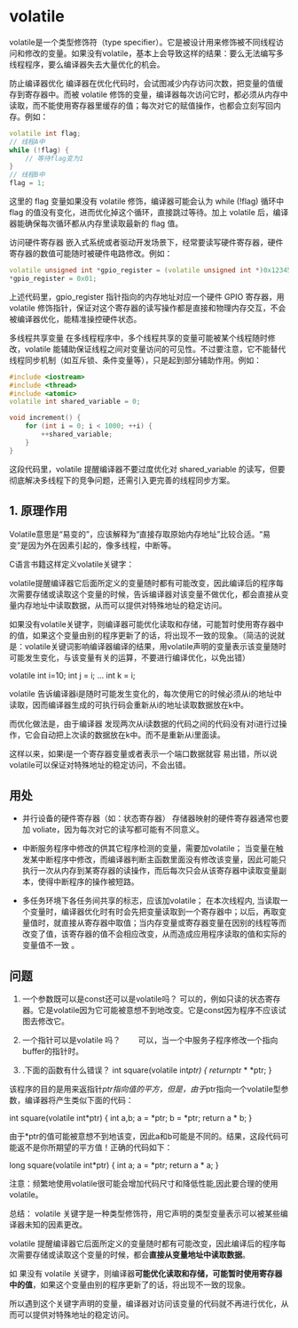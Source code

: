 # volatile

volatile是一个类型修饰符（type specifier）。它是被设计用来修饰被不同线程访问和修改的变量。如果没有volatile，基本上会导致这样的结果：要么无法编写多线程程序，要么编译器失去大量优化的机会。

防止编译器优化
编译器在优化代码时，会试图减少内存访问次数，把变量的值缓存到寄存器中。而被 volatile 修饰的变量，编译器每次访问它时，都必须从内存中读取，而不能使用寄存器里缓存的值；每次对它的赋值操作，也都会立刻写回内存。例如：

```cpp
volatile int flag;
// 线程A中
while (!flag) {
    // 等待flag变为1
}
// 线程B中
flag = 1;
```

这里的 flag 变量如果没有 volatile 修饰，编译器可能会认为 while (!flag) 循环中 flag 的值没有变化，进而优化掉这个循环，直接跳过等待。加上 volatile 后，编译器能确保每次循环都从内存里读取最新的 flag 值。


访问硬件寄存器
嵌入式系统或者驱动开发场景下，经常要读写硬件寄存器，硬件寄存器的数值可能随时被硬件电路修改。例如：
```cpp
volatile unsigned int *gpio_register = (volatile unsigned int *)0x12345678;
*gpio_register = 0x01; 
```
上述代码里，gpio_register 指针指向的内存地址对应一个硬件 GPIO 寄存器，用 volatile 修饰指针，保证对这个寄存器的读写操作都是直接和物理内存交互，不会被编译器优化，能精准操控硬件状态。


多线程共享变量
在多线程程序中，多个线程共享的变量可能被某个线程随时修改，volatile 能辅助保证线程之间对变量访问的可见性。不过要注意，它不能替代线程同步机制（如互斥锁、条件变量等），只是起到部分辅助作用。例如：
```cpp
#include <iostream>
#include <thread>
#include <atomic>
volatile int shared_variable = 0;

void increment() {
    for (int i = 0; i < 1000; ++i) {
        ++shared_variable;
    }
}
```
这段代码里，volatile 提醒编译器不要过度优化对 shared_variable 的读写，但要彻底解决多线程下的竞争问题，还需引入更完善的线程同步方案。


## 1. 原理作用

Volatile意思是“易变的”，应该解释为“直接存取原始内存地址”比较合适。“易变”是因为外在因素引起的，像多线程，中断等。

C语言书籍这样定义volatile关键字：

volatile提醒编译器它后面所定义的变量随时都有可能改变，因此编译后的程序每次需要存储或读取这个变量的时候，告诉编译器对该变量不做优化，都会直接从变量内存地址中读取数据，从而可以提供对特殊地址的稳定访问。

如果没有volatile关键字，则编译器可能优化读取和存储，可能暂时使用寄存器中的值，如果这个变量由别的程序更新了的话，将出现不一致的现象。（简洁的说就是：volatile关键词影响编译器编译的结果，用volatile声明的变量表示该变量随时可能发生变化，与该变量有关的运算，不要进行编译优化，以免出错）

volatile int i=10; 
int j = i; 
... 
int k = i;

volatile 告诉编译器i是随时可能发生变化的，每次使用它的时候必须从i的地址中读取，因而编译器生成的可执行码会重新从i的地址读取数据放在k中。 

而优化做法是，由于编译器 发现两次从i读数据的代码之间的代码没有对i进行过操作，它会自动把上次读的数据放在k中。而不是重新从i里面读。

这样以来，如果i是一个寄存器变量或者表示一个端口数据就容 易出错，所以说volatile可以保证对特殊地址的稳定访问，不会出错。

## 用处

+ 并行设备的硬件寄存器（如：状态寄存器）
存储器映射的硬件寄存器通常也要加 voliate，因为每次对它的读写都可能有不同意义。

+ 中断服务程序中修改的供其它程序检测的变量，需要加volatile；
当变量在触发某中断程序中修改，而编译器判断主函数里面没有修改该变量，因此可能只执行一次从内存到某寄存器的读操作，而后每次只会从该寄存器中读取变量副本，使得中断程序的操作被短路。

+ 多任务环境下各任务间共享的标志，应该加volatile；
在本次线程内, 当读取一个变量时，编译器优化时有时会先把变量读取到一个寄存器中；以后，再取变量值时，就直接从寄存器中取值；当内存变量或寄存器变量在因别的线程等而改变了值，该寄存器的值不会相应改变，从而造成应用程序读取的值和实际的变量值不一致 。

## 问题

1) 一个参数既可以是const还可以是volatile吗？
可以的，例如只读的状态寄存器。它是volatile因为它可能被意想不到地改变。它是const因为程序不应该试图去修改它。

2) 一个指针可以是volatile 吗？
　　可以，当一个中服务子程序修改一个指向buffer的指针时。

3) .下面的函数有什么错误？
int square(volatile int*ptr)
{
return*ptr * *ptr;
}

该程序的目的是用来返指针*ptr指向值的平方，但是，由于*ptr指向一个volatile型参数，编译器将产生类似下面的代码：

int square(volatile int*ptr)
{
int a,b;
a = *ptr;
b = *ptr;
return a * b;
}

由于*ptr的值可能被意想不到地该变，因此a和b可能是不同的。结果，这段代码可能返不是你所期望的平方值！正确的代码如下：

long square(volatile int*ptr)
{
int a;
a = *ptr;
return a * a;
}

注意：频繁地使用volatile很可能会增加代码尺寸和降低性能,因此要合理的使用volatile。

总结：
volatile 关键字是一种类型修饰符，用它声明的类型变量表示可以被某些编译器未知的因素更改。

volatile 提醒编译器它后面所定义的变量随时都有可能改变，因此编译后的程序每次需要存储或读取这个变量的时候，都会**直接从变量地址中读取数据**。

如 果没有 volatile 关键字，则编译器**可能优化读取和存储，可能暂时使用寄存器中的值**，如果这个变量由别的程序更新了的话，将出现不一致的现象。

所以遇到这个关键字声明的变量，编译器对访问该变量的代码就不再进行优化，从而可以提供对特殊地址的稳定访问。






